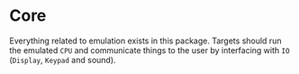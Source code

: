 # Core

Everything related to emulation exists in this package.
Targets should run the emulated `CPU` and communicate things to the
user by interfacing with `IO` (`Display`, `Keypad` and sound).
